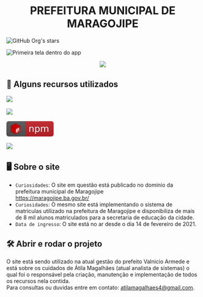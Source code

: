 <h1 align="center"> PREFEITURA MUNICIPAL DE MARAGOJIPE </h1>


![GitHub Org's stars](https://img.shields.io/github/stars/camilafernanda?style=social)

![Primeira tela dentro do app](https://i.imgur.com/tJkpCYD.png)


<p align="center">
  <img src="http://img.shields.io/static/v1?label=STATUS&message=CONCLUIDO&color=GREEN&style=for-the-badge"/>
</p>


## 📁 Alguns recursos utilizados
<p align="start">
  <img src="https://badges.aleen42.com/src/angular.svg"/>
</p>
<p align="start">
  <img src="https://badges.aleen42.com/src/typescript.svg"/>
</p>
<p align="start">
  <img src="https://github.com/aleen42/badges/blob/master/src/npm.svg"/>
</p>

<p align="start">
  <img src="https://badges.aleen42.com/src/visual_studio_code.svg"/>
</p>


## 🖥️  Sobre o site
 - `Curiosidades`: O site em questão está publicado no dominio da prefeitura municipal de Maragojipe<br>https://maragojipe.ba.gov.br/
- `Curiosidades`: O mesmo site está implementando o sistema de matriculas utilizado na prefeitura de Maragojipe e disponibiliza de mais de 8 mil alunos matriculados para a secretaria de educação da cidade.
- `Data de ingresso`: O site está no ar desde o dia 14 de fevereiro de 2021.



## 🛠️ Abrir e rodar o projeto

O site está sendo utilizado na atual gestão do prefeito Valnicio Armede e está sobre os cuidados de Átila Magalhães (atual analista de sistemas) 
o qual foi o responsável pela criação, manutenção e implementação de todos os recursos nela contida.
<br>Para consultas ou duvidas entre em contato: atilamagalhaes4@gmail.com.

